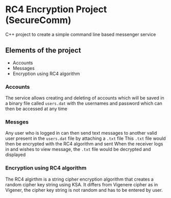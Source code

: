 # RC4 Encryption Project (SecureComm)

C++ project to create a simple command line based messenger service

## Elements of the project

- Accounts
- Messages
- Encryption using RC4 algorithm

### Accounts

The service allows creating and deleting of accounts which will be saved in a binary file called `users.dat` with the usernames and password which can then be accessed at any time

### Messges

Any user who is logged in can then send text messages to another valid user present in the `users.dat` file by attaching a `.txt` file
This `.txt` file would then be encrypted with the RC4 algorithm and sent
When the receiver logs in and wishes to view message, the `.txt` file would be decrypted and displayed

### Encryption using RC4 algorithm

The RC4 algirthm is a string cipher encryption algorithm that creates a random cipher key string using KSA. It differs from Vigenere cipher as in Vigener, the cipher key string is not random and has to be entered by user.
